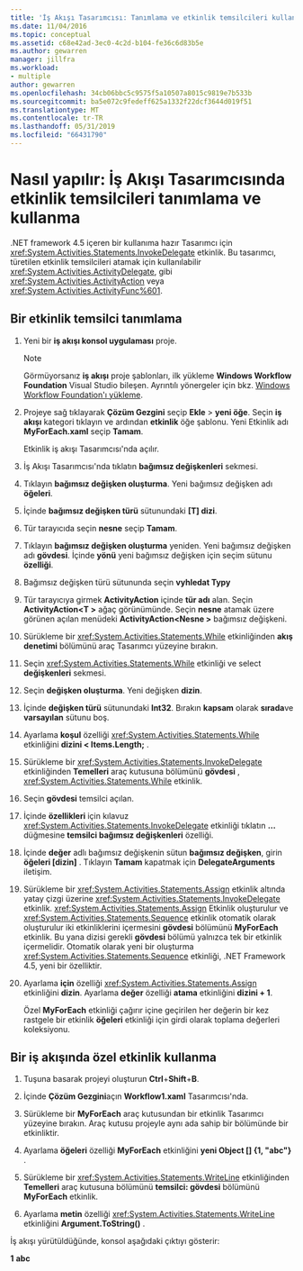 ```yaml
---
title: 'İş Akışı Tasarımcısı: Tanımlama ve etkinlik temsilcileri kullanma'
ms.date: 11/04/2016
ms.topic: conceptual
ms.assetid: c68e42ad-3ec0-4c2d-b104-fe36c6d83b5e
ms.author: gewarren
manager: jillfra
ms.workload:
- multiple
author: gewarren
ms.openlocfilehash: 34cb06bbc5c9575f5a10507a8015c9819e7b533b
ms.sourcegitcommit: ba5e072c9fedeff625a1332f22dcf3644d019f51
ms.translationtype: MT
ms.contentlocale: tr-TR
ms.lasthandoff: 05/31/2019
ms.locfileid: "66431790"
---
```

# <a name="how-to-define-and-consume-activity-delegates-in-the-workflow-designer"></a>Nasıl yapılır: İş Akışı Tasarımcısında etkinlik temsilcileri tanımlama ve kullanma

.NET framework 4.5 içeren bir kullanıma hazır Tasarımcı için <xref:System.Activities.Statements.InvokeDelegate> etkinlik. Bu tasarımcı, türetilen etkinlik temsilcileri atamak için kullanılabilir <xref:System.Activities.ActivityDelegate>, gibi <xref:System.Activities.ActivityAction> veya <xref:System.Activities.ActivityFunc%601>.

## <a name="define-an-activity-delegate"></a>Bir etkinlik temsilci tanımlama

1. Yeni bir **iş akışı konsol uygulaması** proje.

   > [!NOTE]
   > Görmüyorsanız **iş akışı** proje şablonları, ilk yükleme **Windows Workflow Foundation** Visual Studio bileşen. Ayrıntılı yönergeler için bkz. [Windows Workflow Foundation'ı yükleme](developing-applications-with-the-workflow-designer.md#install-windows-workflow-foundation).

3. Projeye sağ tıklayarak **Çözüm Gezgini** seçip **Ekle** > **yeni öğe**. Seçin **iş akışı** kategori tıklayın ve ardından **etkinlik** öğe şablonu. Yeni Etkinlik adı **MyForEach.xaml** seçip **Tamam**.

   Etkinlik iş akışı Tasarımcısı'nda açılır.

4. İş Akışı Tasarımcısı'nda tıklatın **bağımsız değişkenleri** sekmesi.

5. Tıklayın **bağımsız değişken oluşturma**. Yeni bağımsız değişken adı **öğeleri**.

6. İçinde **bağımsız değişken türü** sütunundaki **[T] dizi**.

7. Tür tarayıcıda seçin **nesne** seçip **Tamam**.

8. Tıklayın **bağımsız değişken oluşturma** yeniden. Yeni bağımsız değişken adı **gövdesi**. İçinde **yönü** yeni bağımsız değişken için seçim sütunu **özelliği**.

9. Bağımsız değişken türü sütununda seçin **vyhledat Typy**

10. Tür tarayıcıya girmek **ActivityAction** içinde **tür adı** alan. Seçin **ActivityAction\<T >** ağaç görünümünde. Seçin **nesne** atamak üzere görünen açılan menüdeki **ActivityAction\<Nesne >** bağımsız değişkeni.

11. Sürükleme bir <xref:System.Activities.Statements.While> etkinliğinden **akış denetimi** bölümünü araç Tasarımcı yüzeyine bırakın.

12. Seçin <xref:System.Activities.Statements.While> etkinliği ve select **değişkenleri** sekmesi.

13. Seçin **değişken oluşturma**. Yeni değişken **dizin**.

14. İçinde **değişken türü** sütunundaki **Int32**. Bırakın **kapsam** olarak **sırada**ve **varsayılan** sütunu boş.

15. Ayarlama **koşul** özelliği <xref:System.Activities.Statements.While> etkinliğini **dizini < Items.Length;** .

16. Sürükleme bir <xref:System.Activities.Statements.InvokeDelegate> etkinliğinden **Temelleri** araç kutusuna bölümünü **gövdesi** , <xref:System.Activities.Statements.While> etkinlik.

17. Seçin **gövdesi** temsilci açılan.

18. İçinde **özellikleri** için kılavuz <xref:System.Activities.Statements.InvokeDelegate> etkinliği tıklatın **...**  düğmesine **temsilci bağımsız değişkenleri** özelliği.

19. İçinde **değer** adlı bağımsız değişkenin sütun **bağımsız değişken**, girin **öğeleri [dizin]** . Tıklayın **Tamam** kapatmak için **DelegateArguments** iletişim.

20. Sürükleme bir <xref:System.Activities.Statements.Assign> etkinlik altında yatay çizgi üzerine <xref:System.Activities.Statements.InvokeDelegate> etkinlik. <xref:System.Activities.Statements.Assign> Etkinlik oluşturulur ve <xref:System.Activities.Statements.Sequence> etkinlik otomatik olarak oluşturulur iki etkinliklerini içermesini **gövdesi** bölümünü **MyForEach** etkinlik. Bu yana dizisi gerekli **gövdesi** bölümü yalnızca tek bir etkinlik içermelidir. Otomatik olarak yeni bir oluşturma <xref:System.Activities.Statements.Sequence> etkinliği, .NET Framework 4.5, yeni bir özelliktir.

21. Ayarlama **için** özelliği <xref:System.Activities.Statements.Assign> etkinliğini **dizin**. Ayarlama **değer** özelliği **atama** etkinliğini **dizini + 1**.

    Özel **MyForEach** etkinliği çağırır içine geçirilen her değerin bir kez rastgele bir etkinlik **öğeleri** etkinliği için girdi olarak toplama değerleri koleksiyonu.

## <a name="use-the-custom-activity-in-a-workflow"></a>Bir iş akışında özel etkinlik kullanma

1. Tuşuna basarak projeyi oluşturun **Ctrl**+**Shift**+**B**.

2. İçinde **Çözüm Gezgini**açın **Workflow1.xaml** Tasarımcısı'nda.

3. Sürükleme bir **MyForEach** araç kutusundan bir etkinlik Tasarımcı yüzeyine bırakın. Araç kutusu projeyle aynı ada sahip bir bölümünde bir etkinliktir.

4. Ayarlama **öğeleri** özelliği **MyForEach** etkinliğini **yeni Object [] {1, "abc"}** .

5. Sürükleme bir <xref:System.Activities.Statements.WriteLine> etkinliğinden **Temelleri** araç kutusuna bölümünü **temsilci: gövdesi** bölümünü **MyForEach** etkinlik.

6. Ayarlama **metin** özelliği <xref:System.Activities.Statements.WriteLine> etkinliğini **Argument.ToString()** .

İş akışı yürütüldüğünde, konsol aşağıdaki çıktıyı gösterir:

**1**
**abc**